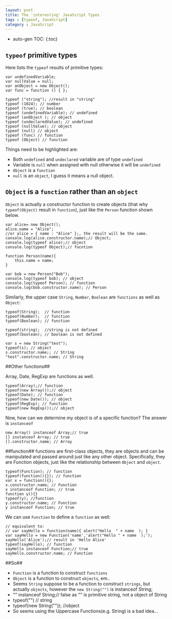 ```yaml
---
layout: post
title: The 'interesting' JavaScript Types
tags : [typeof, JavaScript]
category : JavaScript
---
```

* auto-gen TOC:
{:toc}

## `typeof`  primitive types ##
Here lists the `typeof` results of primitive types:
 

    var undefinedVariable;
    var nullValue = null;
    var anObject = new Object();
    var func = function () { };
    
    typeof ("string"); //result in "string"
    typeof (1024); // number
    typeof (true); // boolean
    typeof (undefinedVariable); // undefined
    typeof (anObject ); // object
    typeof (undeclaredValue); // undefined
    typeof (nullValue); // object
    typeof (null) // object
    typeof (func) // function
    typeof (Object) // function

Things need to be highlighted are:

 - Both `undefined` and `undeclared` variable are of type `undefined`
 - Variable is `null` when assigned with null otherwise it will be `undefined`
 - `Object` is a `function`
 - `null` is an `object`, I guess it means a null object.

## `Object` is a `function` rather than an `object` ##

`Object` is actually a constructor function to create objects (that why `typeof(Object)` result in `function`), just like the `Person` function shown below.


    var alice= new Object();
    alice.name = "Alice";
    //or alice = { name : "Alice" };, the result will be the same.
    console.log(alice.constructor.name);// Object;
    console.log(typeof alice);// object
    console.log(typeof Object);// fucntion
    
    function Person(name){
        this.name = name;
    }
    
    var bob = new Person("Bob");
    console.log(typeof bob); // object
    console.log(typeof Person); // function
    console.log(bob.constructor.name); // Person

Similarly, the upper case `String`, `Number`, `Boolean` are `functions` as well as `Object`:

    typeof(String);  // function
    typeof(Number);  // function
    typeof(Boolean); // function
    
    typeof(string);  //string is not defined
    typeof(boolean); // boolean is not defined
    
    var s = new String("test");
    typeof(s); // object
    s.constructor.name;; // String
    "test".constructor.name; // String

##Other functions##

Array, Date, RegExp are functions as well.

    typeof(Array);// function
    typeof(new Array());// object
    typeof(Date); // function
    typeof(new Date()); // object
    typeof(RegExp); // function
    typeof(new RegExp());// object

Now, how can we determine my object is of a specific function? The answer is `instanceof`

    new Array() instanceof Array;// true
    [] instanceof Array; // true
    [].constructor.name; // Array

##function##
functions are first-class objects, they are objects and can be manipulated and passed around just like any other object. Specifically, they are Function objects, just like the relationship between `Object` and `object`.

    typeof(Function); // function
    typeof(function(){}); // function
    var x = function(){};
    x.constructor.name; // Function
    x instanceof Function; // true
    function y(){}
    typeof(y); //function
    y.constructor.name; // Function
    y instanceof Function; // true

We can use `Function` to define a `function` as well:

    // equivalent to:
    // var sayHello = function(name){ alert("Hello  " + name  ); }
    var sayHello = new Function('name','alert("Hello " + name  );');
    sayHello('Alice');// result in 'Hello Alice'
    typeof(sayHello); // function
    sayHello instanceof Function;// true
    sayHello.constructor.name; // Function


##So##
 - `Function` is a function to construct `functions`
 - `Object` is a function to construct `objects`, em..
 - Seems `String` suppose to be a function to construct `strings`, but actually `objects`, however the `new String("")` is instanceof String;
 - "" instanceof String;// false as "" is primitive string, not a object of String
 - typeof("") // string
 - typeof(new String("")); //object
 - So seems using the Uppercase Functions(e.g. String) is a bad idea...

